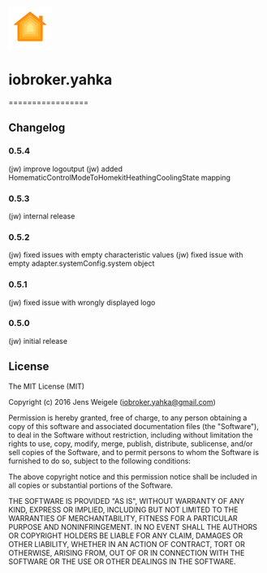 ![Logo](yahka.png)
# iobroker.yahka
=================


## Changelog

### 0.5.4
  (jw) improve logoutput
  (jw) added HomematicControlModeToHomekitHeathingCoolingState mapping

### 0.5.3
  (jw) internal release

### 0.5.2
  (jw) fixed issues with empty characteristic values
  (jw) fixed issue with empty adapter.systemConfig.system object

### 0.5.1
  (jw) fixed issue with wrongly displayed logo

### 0.5.0
  (jw) initial release

## License
The MIT License (MIT)

Copyright (c) 2016 Jens Weigele (iobroker.yahka@gmail.com)

Permission is hereby granted, free of charge, to any person obtaining a copy
of this software and associated documentation files (the "Software"), to deal
in the Software without restriction, including without limitation the rights
to use, copy, modify, merge, publish, distribute, sublicense, and/or sell
copies of the Software, and to permit persons to whom the Software is
furnished to do so, subject to the following conditions:

The above copyright notice and this permission notice shall be included in
all copies or substantial portions of the Software.

THE SOFTWARE IS PROVIDED "AS IS", WITHOUT WARRANTY OF ANY KIND, EXPRESS OR
IMPLIED, INCLUDING BUT NOT LIMITED TO THE WARRANTIES OF MERCHANTABILITY,
FITNESS FOR A PARTICULAR PURPOSE AND NONINFRINGEMENT. IN NO EVENT SHALL THE
AUTHORS OR COPYRIGHT HOLDERS BE LIABLE FOR ANY CLAIM, DAMAGES OR OTHER
LIABILITY, WHETHER IN AN ACTION OF CONTRACT, TORT OR OTHERWISE, ARISING FROM,
OUT OF OR IN CONNECTION WITH THE SOFTWARE OR THE USE OR OTHER DEALINGS IN
THE SOFTWARE.
